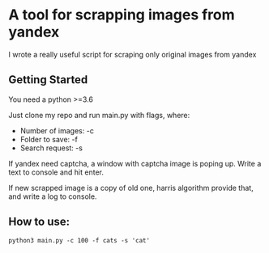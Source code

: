 # A tool for scrapping images from yandex

I wrote a really useful script for scraping only original images from yandex

## Getting Started

You need a python >=3.6

Just clone my repo and run main.py with flags, where:

* Number of images: -c
* Folder to save: -f
* Search request: -s

If yandex need captcha, a window with captcha image is poping up. Write a text to console and hit enter.

If new scrapped image is a copy of old one, harris algorithm provide that, and write a log to console.

## How to use:
```
python3 main.py -c 100 -f cats -s 'cat'
```

